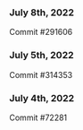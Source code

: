 ### July 8th, 2022

Commit #291606

### July 5th, 2022

Commit #314353


### July 4th, 2022

Commit #72281
